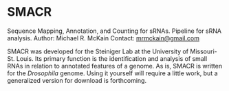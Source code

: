 # SMACR
Sequence Mapping, Annotation, and Counting for sRNAs. Pipeline for sRNA analysis.
Author: Michael R. McKain
Contact: mrmckain@gmail.com

SMACR was developed for the Steiniger Lab at the University of Missouri-St. Louis.  Its primary function is the identification and analysis of small RNAs in relation to annotated features of a genome.  As is, SMACR is written for the <i>Drosophila</i> genome.  Using it yourself will require a little work, but a generalized version for download is forthcoming.  

